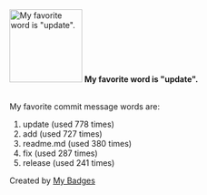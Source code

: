<img src="https://my-badges.github.io/my-badges/favorite-word.png" alt="My favorite word is &quot;update&quot;." title="My favorite word is &quot;update&quot;." width="128">
<strong>My favorite word is &quot;update&quot;.</strong>
<br><br>

My favorite commit message words are:

1. update (used 778 times)
2. add (used 727 times)
3. readme.md (used 380 times)
4. fix (used 287 times)
5. release (used 241 times)


Created by <a href="https://github.com/my-badges/my-badges">My Badges</a>